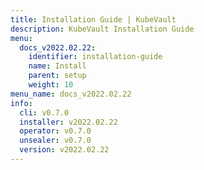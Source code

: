 ```yaml
---
title: Installation Guide | KubeVault
description: KubeVault Installation Guide
menu:
  docs_v2022.02.22:
    identifier: installation-guide
    name: Install
    parent: setup
    weight: 10
menu_name: docs_v2022.02.22
info:
  cli: v0.7.0
  installer: v2022.02.22
  operator: v0.7.0
  unsealer: v0.7.0
  version: v2022.02.22
---
```


